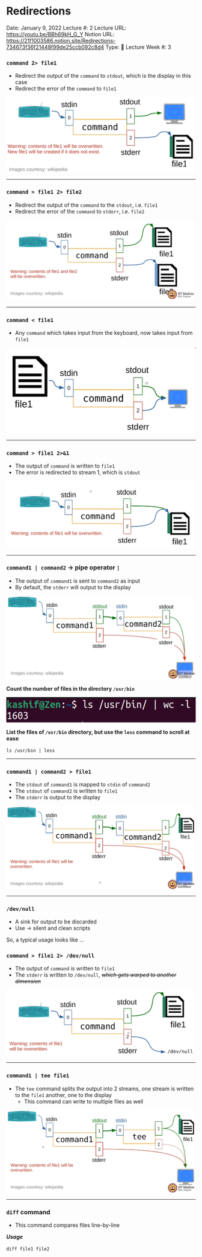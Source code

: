 # Redirections

Date: January 9, 2022
Lecture #: 2
Lecture URL: https://youtu.be/BBh69kH_G_Y
Notion URL: https://21f1003586.notion.site/Redirections-734673f36f21448f99de25ccb092c8d4
Type: 📒 Lecture
Week #: 3

### `command 2> file1`

- Redirect the output of the `command` to `stdout`, which is the display in this case
- Redirect the error of the `command` to `file1`

![Untitled](Redirections%202e485d9043af4316b13b2056a472c002/Untitled.png)

---

### `command > file1 2> file2`

- Redirect the output of the `command` to the `stdout`, i.e. `file1`
- Redirect the error of the `command` to `stderr`, i.e. `file2`

![Untitled](Redirections%202e485d9043af4316b13b2056a472c002/Untitled%201.png)

---

### `command < file1`

- Any `command` which takes input from the keyboard, now takes input from `file1`

![Untitled](Redirections%202e485d9043af4316b13b2056a472c002/Untitled%202.png)

---

### `command > file1 2>&1`

- The output of `command` is written to `file1`
- The error is redirected to stream 1, which is `stdout`

![Untitled](Redirections%202e485d9043af4316b13b2056a472c002/Untitled%203.png)

---

### `command1 | command2` → pipe operator `|`

- The output of `command1` is sent to `command2` as input
- By default, the `stderr` will output to the display

![Untitled](Redirections%202e485d9043af4316b13b2056a472c002/Untitled%204.png)

**Count the number of files in the directory `/usr/bin`**

![VirtualBox_Ubuntu_10_01_2022_22_26_26.png](Redirections%202e485d9043af4316b13b2056a472c002/VirtualBox_Ubuntu_10_01_2022_22_26_26.png)

**List the files of `/usr/bin` directory, but use the `less` command to scroll at ease**

`ls /usr/bin | less`

---

### `command1 | command2 > file1`

- The `stdout` of `command1` is mapped to `stdin` of `command2`
- The `stdout` of `command2` is written to `file1`
- The `stderr` is output to the display

![Untitled](Redirections%202e485d9043af4316b13b2056a472c002/Untitled%205.png)

---

### `/dev/null`

- A sink for output to be discarded
- Use → silent and clean scripts

So, a typical usage looks like ...

### `command > file1 2> /dev/null`

- The output of `command` is written to `file1`
- The `stderr` is written to `/dev/null`, *~~which gets warped to another dimension~~*

![Untitled](Redirections%202e485d9043af4316b13b2056a472c002/Untitled%206.png)

---

### `command1 | tee file1`

- The `tee` command splits the output into 2 streams, one stream is written to the `file1` another, one to the display
    - This command can write to multiple files as well

![Untitled](Redirections%202e485d9043af4316b13b2056a472c002/Untitled%207.png)

---

### `diff` command

- This command compares files line-by-line

***Usage***

`diff file1 file2`